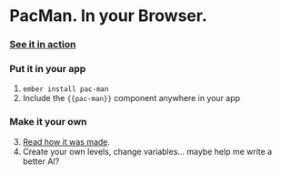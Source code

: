 # PacMan.  In your Browser.

### [See it in action](https://www.emberscreencasts.com/pacman)

### Put it in your app

1. `ember install pac-man`
2. Include the `{{pac-man}}` component anywhere in your app

### Make it your own

3. [Read how it was made](https://leanpub.com/buildpacman).
4. Create your own levels, change variables... maybe help me write a better AI?
